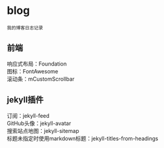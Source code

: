 # blog
    我的博客日志记录

## 前端
响应式布局：Foundation
<br/>
图标：FontAwesome
<br/>
滚动条：mCustomScrollbar

## jekyll插件
订阅：jekyll-feed
<br/>
GitHub头像：jekyll-avatar
<br/>
搜索站点地图：jekyll-sitemap
<br/>
标题未指定时使用markdown标题：jekyll-titles-from-headings
